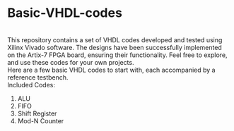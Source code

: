# Basic-VHDL-codes
<br>
This repository contains a set of VHDL codes developed and tested using Xilinx Vivado software. The designs have been successfully implemented on the Artix-7 FPGA board, ensuring their functionality. Feel free to explore, and use these codes for your own projects.
<br>
Here are a few basic VHDL codes to start with, each accompanied by a reference testbench.  

<br>
Included Codes:

1. ALU
2. FIFO
3. Shift Register
4. Mod-N Counter
